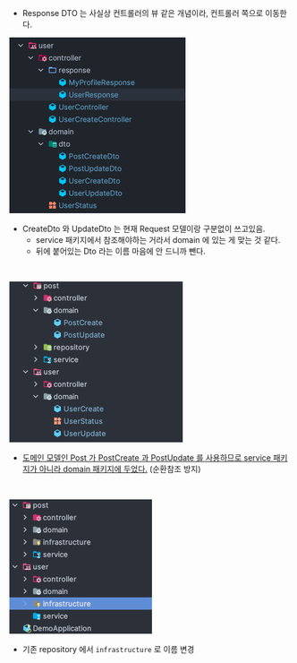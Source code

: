 - Response DTO 는 사실상 컨트롤러의 뷰 같은 개념이라, 컨트롤러 쪽으로 이동한다.

![img.png](img/img.png)

- CreateDto 와 UpdateDto 는 현재 Request 모델이랑 구분없이 쓰고있음.  
  - service 패키지에서 참조해야하는 거라서 domain 에 있는 게 맞는 것 같다.
  - 뒤에 붙어있는 Dto 라는 이름 마음에 안 드니까 뺀다.
  
<br>

![img_1.png](img/img_1.png)

- [도메인 모델인 Post 가 PostCreate 과 PostUpdate 를 사용하므로 service 패키지가 아니라 domain 패키지에 두었다.](https://www.inflearn.com/questions/984157) (순환참조 방지)


<br>

![img_2.png](img/img_2.png)

- 기존 repository 에서 `infrastructure` 로 이름 변경 